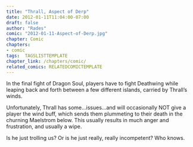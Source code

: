 ```yaml
---
title: "Thrall, Aspect of Derp"
date: 2012-01-11T11:04:00-07:00
draft: false
author: "Rades"
comic: "2012-01-11-Aspect-of-Derp.jpg"
chapter: Comic
chapters:
- comic
tags:  TAGSLISTTEMPLATE
chapter_link: /chapters/comic/
related_comics: RELATEDCOMICTEMPLATE
---
```


In the final fight of Dragon Soul, players have to fight Deathwing while leaping back and forth between a few different islands, carried by Thrall’s winds. 


Unfortunately, Thrall has some…issues…and will occasionally NOT give a player the wind buff, which sends them plummeting to their death in the churning Maelstrom below. This usually results in much anger and frustration, and usually a wipe. 


Is he just trolling us? Or is he just really, really incompetent? Who knows.

